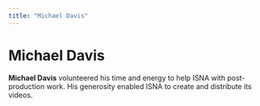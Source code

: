 ```yaml
---
title: "Michael Davis"
---
```


# Michael Davis

**Michael Davis** volunteered his time and energy to help <span class="caps">ISNA</span> with post-production work. His generosity enabled <span class="caps">ISNA</span> to create and distribute its videos.
